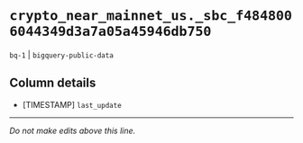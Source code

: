 # `crypto_near_mainnet_us._sbc_f4848006044349d3a7a05a45946db750`
`bq-1` | `bigquery-public-data`

## Column details
* [TIMESTAMP] `last_update`

-------------------------------------------------------------------------------
*Do not make edits above this line.*
